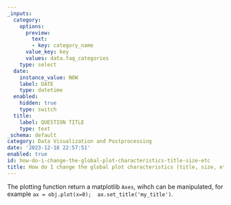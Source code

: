 ```yaml
---
_inputs:
  category:
    options:
      preview:
        text:
        - key: category_name
      value_key: key
      values: data.faq_categories
    type: select
  date:
    instance_value: NOW
    label: DATE
    type: datetime
  enabled:
    hidden: true
    type: switch
  title:
    label: QUESTION TITLE
    type: text
_schema: default
category: Data Visualization and Postprocessing
date: '2023-12-18 22:57:51'
enabled: true
id: how-do-i-change-the-global-plot-characteristics-title-size-etc
title: How do I change the global plot characteristics (title, size, etc)?
---
```


<div><div><div>The plotting function return a matplotlib <code>Axes</code>, wihch can be manipulated, for example <code>ax = obj.plot(x=0); &nbsp;ax.set_title('my_title')</code>.</div></div></div>